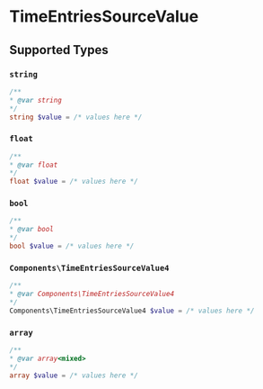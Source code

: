 # TimeEntriesSourceValue


## Supported Types

### `string`

```php
/**
* @var string
*/
string $value = /* values here */
```

### `float`

```php
/**
* @var float
*/
float $value = /* values here */
```

### `bool`

```php
/**
* @var bool
*/
bool $value = /* values here */
```

### `Components\TimeEntriesSourceValue4`

```php
/**
* @var Components\TimeEntriesSourceValue4
*/
Components\TimeEntriesSourceValue4 $value = /* values here */
```

### `array`

```php
/**
* @var array<mixed>
*/
array $value = /* values here */
```

